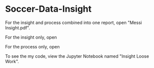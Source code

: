 # Soccer-Data-Insight

 For the insight and process combined into one report, open "Messi Insight.pdf".

 For the insight only, open

 For the process only, open

To see the my code, view the Jupyter Notebook named "Insight Loose Work".
